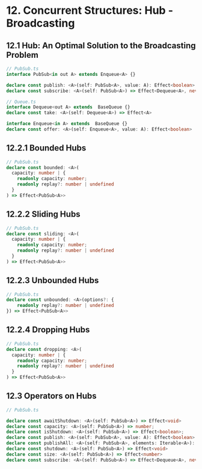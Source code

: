 # 12. Concurrent Structures: Hub - Broadcasting

## 12.1 Hub: An Optimal Solution to the Broadcasting Problem
```ts
// PubSub.ts
interface PubSub<in out A> extends Enqueue<A> {}

declare const publish: <A>(self: PubSub<A>, value: A): Effect<boolean>
declare const subscribe: <A>(self: PubSub<A>) => Effect<Dequeue<A>, never, Scope>
```
```ts
// Queue.ts
interface Dequeue<out A> extends  BaseQueue {}
declare const take: <A>(self: Dequeue<A>) => Effect<A>

interface Enqueue<in A> extends  BaseQueue {}
declare const offer: <A>(self: Enqueue<A>, value: A): Effect<boolean>
```

## 12.2.1 Bounded Hubs
```ts
// PubSub.ts
declare const bounded: <A>(
  capacity: number | { 
    readonly capacity: number; 
    readonly replay?: number | undefined 
  }
) => Effect<PubSub<A>>
```

## 12.2.2 Sliding Hubs
```ts
// PubSub.ts
declare const sliding: <A>(
  capacity: number | { 
    readonly capacity: number; 
    readonly replay?: number | undefined 
  }
) => Effect<PubSub<A>>
```

## 12.2.3 Unbounded Hubs
```ts
// PubSub.ts
declare const unbounded: <A>(options?: { 
    readonly replay?: number | undefined 
}) => Effect<PubSub<A>>
```

## 12.2.4 Dropping Hubs
```ts
// PubSub.ts
declare const dropping: <A>(
  capacity: number | { 
    readonly capacity: number; 
    readonly replay?: number | undefined 
  }
) => Effect<PubSub<A>>
```

## 12.3 Operators on Hubs
```ts
// PubSub.ts

declare const awaitShutdown: <A>(self: PubSub<A>) => Effect<void>
declare const capacity: <A>(self: PubSub<A>) => number;
declare const isShutdown: <A>(self: PubSub<A>) => Effect<boolean>;
declare const publish: <A>(self: PubSub<A>, value: A): Effect<boolean>
declare const publishAll: <A>(self: PubSub<A>, elements: Iterable<A>): Effect<boolean>
declare const shutdown: <A>(self: PubSub<A>) => Effect<void>
declare const size: <A>(self: PubSub<A>) => Effect<number>
declare const subscribe: <A>(self: PubSub<A>) => Effect<Dequeue<A>, never, Scope>
```